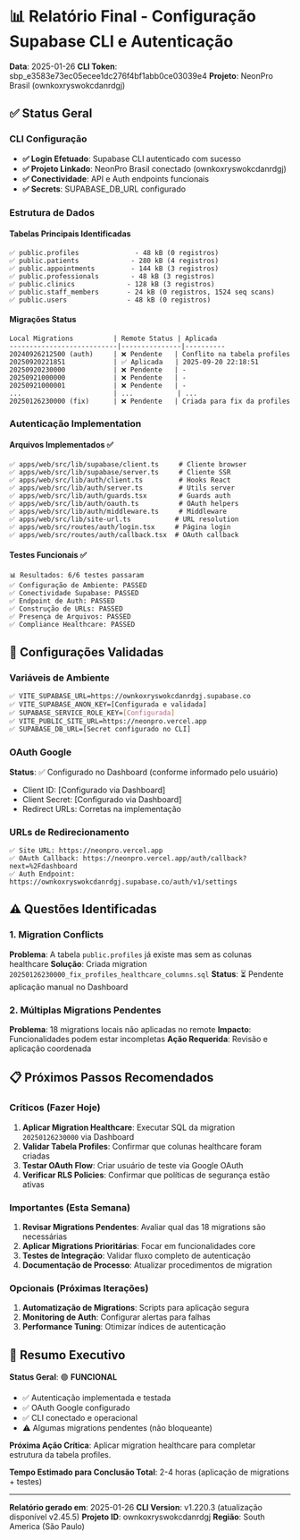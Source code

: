 # 📊 Relatório Final - Configuração Supabase CLI e Autenticação

**Data**: 2025-01-26
**CLI Token**: sbp_e3583e73ec05ecee1dc276f4bf1abb0ce03039e4
**Projeto**: NeonPro Brasil (ownkoxryswokcdanrdgj)

## ✅ Status Geral

### CLI Configuração

- **✅ Login Efetuado**: Supabase CLI autenticado com sucesso
- **✅ Projeto Linkado**: NeonPro Brasil conectado (ownkoxryswokcdanrdgj)
- **✅ Conectividade**: API e Auth endpoints funcionais
- **✅ Secrets**: SUPABASE_DB_URL configurado

### Estrutura de Dados

#### Tabelas Principais Identificadas

```
✅ public.profiles              - 48 kB (0 registros)
✅ public.patients             - 280 kB (4 registros)
✅ public.appointments         - 144 kB (3 registros)
✅ public.professionals        - 48 kB (3 registros)
✅ public.clinics             - 128 kB (3 registros)
✅ public.staff_members       - 24 kB (0 registros, 1524 seq scans)
✅ public.users               - 48 kB (0 registros)
```

#### Migrações Status

```
Local Migrations          | Remote Status | Aplicada
---------------------------|---------------|----------
20240926212500 (auth)     | ❌ Pendente   | Conflito na tabela profiles
20250920221851            | ✅ Aplicada   | 2025-09-20 22:18:51
20250920230000            | ❌ Pendente   | -
20250921000000            | ❌ Pendente   | -
20250921000001            | ❌ Pendente   | -
...                       | ...           | ...
20250126230000 (fix)      | ❌ Pendente   | Criada para fix da profiles
```

### Autenticação Implementation

#### Arquivos Implementados ✅

```
✅ apps/web/src/lib/supabase/client.ts     # Cliente browser
✅ apps/web/src/lib/supabase/server.ts     # Cliente SSR
✅ apps/web/src/lib/auth/client.ts         # Hooks React
✅ apps/web/src/lib/auth/server.ts         # Utils server
✅ apps/web/src/lib/auth/guards.tsx        # Guards auth
✅ apps/web/src/lib/auth/oauth.ts          # OAuth helpers
✅ apps/web/src/lib/auth/middleware.ts     # Middleware
✅ apps/web/src/lib/site-url.ts           # URL resolution
✅ apps/web/src/routes/auth/login.tsx     # Página login
✅ apps/web/src/routes/auth/callback.tsx  # OAuth callback
```

#### Testes Funcionais ✅

```
📊 Resultados: 6/6 testes passaram
✅ Configuração de Ambiente: PASSED
✅ Conectividade Supabase: PASSED
✅ Endpoint de Auth: PASSED
✅ Construção de URLs: PASSED
✅ Presença de Arquivos: PASSED
✅ Compliance Healthcare: PASSED
```

## 🔧 Configurações Validadas

### Variáveis de Ambiente

```bash
✅ VITE_SUPABASE_URL=https://ownkoxryswokcdanrdgj.supabase.co
✅ VITE_SUPABASE_ANON_KEY=[Configurada e validada]
✅ SUPABASE_SERVICE_ROLE_KEY=[Configurada]
✅ VITE_PUBLIC_SITE_URL=https://neonpro.vercel.app
✅ SUPABASE_DB_URL=[Secret configurado no CLI]
```

### OAuth Google

**Status**: ✅ Configurado no Dashboard (conforme informado pelo usuário)

- Client ID: [Configurado via Dashboard]
- Client Secret: [Configurado via Dashboard]
- Redirect URLs: Corretas na implementação

### URLs de Redirecionamento

```
✅ Site URL: https://neonpro.vercel.app
✅ OAuth Callback: https://neonpro.vercel.app/auth/callback?next=%2Fdashboard
✅ Auth Endpoint: https://ownkoxryswokcdanrdgj.supabase.co/auth/v1/settings
```

## ⚠️ Questões Identificadas

### 1. Migration Conflicts

**Problema**: A tabela `public.profiles` já existe mas sem as colunas healthcare
**Solução**: Criada migration `20250126230000_fix_profiles_healthcare_columns.sql`
**Status**: ⏳ Pendente aplicação manual no Dashboard

### 2. Múltiplas Migrations Pendentes

**Problema**: 18 migrations locais não aplicadas no remote
**Impacto**: Funcionalidades podem estar incompletas
**Ação Requerida**: Revisão e aplicação coordenada

## 📋 Próximos Passos Recomendados

### Críticos (Fazer Hoje)

1. **Aplicar Migration Healthcare**: Executar SQL da migration `20250126230000` via Dashboard
2. **Validar Tabela Profiles**: Confirmar que colunas healthcare foram criadas
3. **Testar OAuth Flow**: Criar usuário de teste via Google OAuth
4. **Verificar RLS Policies**: Confirmar que políticas de segurança estão ativas

### Importantes (Esta Semana)

1. **Revisar Migrations Pendentes**: Avaliar qual das 18 migrations são necessárias
2. **Aplicar Migrations Prioritárias**: Focar em funcionalidades core
3. **Testes de Integração**: Validar fluxo completo de autenticação
4. **Documentação de Processo**: Atualizar procedimentos de migration

### Opcionais (Próximas Iterações)

1. **Automatização de Migrations**: Scripts para aplicação segura
2. **Monitoring de Auth**: Configurar alertas para falhas
3. **Performance Tuning**: Otimizar índices de autenticação

## 🎯 Resumo Executivo

**Status Geral**: 🟢 **FUNCIONAL**

- ✅ Autenticação implementada e testada
- ✅ OAuth Google configurado
- ✅ CLI conectado e operacional
- ⚠️ Algumas migrations pendentes (não bloqueante)

**Próxima Ação Crítica**: Aplicar migration healthcare para completar estrutura da tabela profiles.

**Tempo Estimado para Conclusão Total**: 2-4 horas (aplicação de migrations + testes)

---

**Relatório gerado em**: 2025-01-26
**CLI Version**: v1.220.3 (atualização disponível v2.45.5)
**Projeto ID**: ownkoxryswokcdanrdgj
**Região**: South America (São Paulo)
